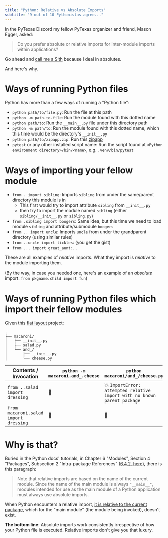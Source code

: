 ```yaml
---
title: "Python: Relative vs Absolute Imports"
subtitle: "9 out of 10 Pythonistas agree..."
---
```


In the PyTexas Discord my fellow PyTexas organizer and friend, Mason Egger, asked:

> Do you prefer absolute or relative imports for inter-module imports within applications?

Go ahead and [call me a Sith](https://youtu.be/wgpytjlW5wU?si=qoLqiNyuv0EJPpqD) because I deal in absolutes.

And here's why.

# Ways of running Python files

Python has more than a few ways of running a "Python file":

- `python path/to/file.py`: Run the file at this path
- `python -m path.to.file`: Run the module found with this dotted name
- `python path/to`: Run the `__main__.py` file under this directory path
- `python -m path/to`: Run the module found with this dotted name, which this time would be the directory's `__init__.py`
- `python path/to/zipapp.zip`: Run this [zipapp](https://docs.python.org/3/library/zipapp.html)
- `pytest` or any other installed script name: Run the script found at `<Python environment directory>/bin/<name>`, e.g. `.venv/bin/pytest`

# Ways of importing your fellow module

- `from . import sibling`: Imports `sibling` from under the same/parent directory this module is in
  - This first would try to import attribute `sibling` from `__init__.py`
  - then try to import the module named `sibling` (either `sibling/__init__.py` or `sibling.py`)
- `from .sibling import boogers`: Same idea, but this time we need to load module `sibling` and attribute/submodule `boogers`
- `from .. import uncle`: Imports `uncle` from under the grandparent directory (using similar rules)
- `from ..uncle import tickles`: (you get the gist)
- `from ... import great_aunt`: ...

These are all examples of _relative_ imports. What they import is _relative_ to the module importing them.

(By the way, in case you needed one, here's an example of an _absolute_ import: `from pkgname.child import fun`)

# Ways of running Python files which import their fellow modules

Given this [flat layout](https://packaging.python.org/en/latest/discussions/src-layout-vs-flat-layout/) project:

```
.
├── macaroni/
│   ├── __init__.py
│   ├── salad.py
│   └── and_/
│       ├── __init__.py
│       └── cheese.py
```

| Contents / Invocation| `python -m macaroni.and_.cheese` | `python macaroni/and_/cheese.py` |
| ------------- | ------------- | ------------- |
| `from ..salad import dressing` | 🎉  | 💥 `ImportError: attempted relative import with no known parent package` |
| `from macaroni.salad import dressing` | 🎉  | 🎉 |

# Why is that?

Buried in the Python docs' tutorials, in Chapter 6 "Modules", Section 4 "Packages", Subsection 2 "Intra-package References" ([6.4.2. here](https://docs.python.org/3/tutorial/modules.html#intra-package-references)),
there is this paragraph:

> Note that relative imports are based on the name of the current module. Since the name of the main module is always `"__main__"`, modules intended for use as the main module of a Python application must always use absolute imports.

When Python encounters a relative import, [it is relative to the current package](https://docs.python.org/3/reference/import.html#package-relative-imports),
which for the "main module" (the module being invoked), doesn't exist.

**The bottom line**: Absolute imports work consistently irrespective of how your Python file is executed. Relative imports don't give you that luxury.
